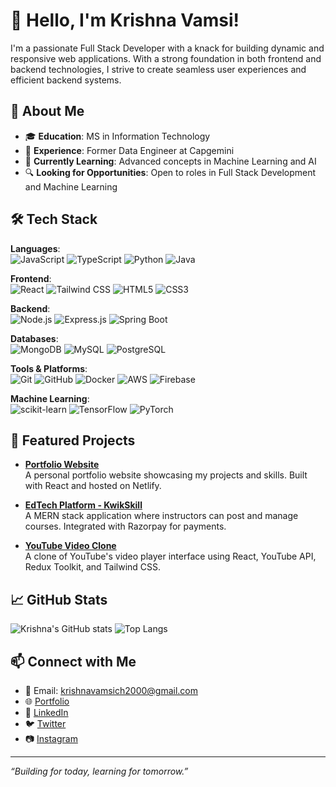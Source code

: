 # 👋 Hello, I'm Krishna Vamsi!

I'm a passionate Full Stack Developer with a knack for building dynamic and responsive web applications. With a strong foundation in both frontend and backend technologies, I strive to create seamless user experiences and efficient backend systems.

## 🚀 About Me

- 🎓 **Education**: MS in Information Technology
- 💼 **Experience**: Former Data Engineer at Capgemini
- 🌱 **Currently Learning**: Advanced concepts in Machine Learning and AI
- 🔍 **Looking for Opportunities**: Open to roles in Full Stack Development and Machine Learning

## 🛠️ Tech Stack

**Languages**:  
![JavaScript](https://img.shields.io/badge/-JavaScript-black?style=flat-square&logo=javascript) 
![TypeScript](https://img.shields.io/badge/-TypeScript-3178C6?style=flat-square&logo=typescript)
![Python](https://img.shields.io/badge/-Python-3776AB?style=flat-square&logo=python)
![Java](https://img.shields.io/badge/-Java-007396?style=flat-square&logo=java)

**Frontend**:  
![React](https://img.shields.io/badge/-React-61DAFB?style=flat-square&logo=react)
![Tailwind CSS](https://img.shields.io/badge/-Tailwind%20CSS-38B2AC?style=flat-square&logo=tailwind-css)
![HTML5](https://img.shields.io/badge/-HTML5-E34F26?style=flat-square&logo=html5)
![CSS3](https://img.shields.io/badge/-CSS3-1572B6?style=flat-square&logo=css3)

**Backend**:  
![Node.js](https://img.shields.io/badge/-Node.js-339933?style=flat-square&logo=node.js)
![Express.js](https://img.shields.io/badge/-Express.js-000000?style=flat-square&logo=express)
![Spring Boot](https://img.shields.io/badge/-Spring%20Boot-6DB33F?style=flat-square&logo=spring-boot)

**Databases**:  
![MongoDB](https://img.shields.io/badge/-MongoDB-47A248?style=flat-square&logo=mongodb)
![MySQL](https://img.shields.io/badge/-MySQL-4479A1?style=flat-square&logo=mysql)
![PostgreSQL](https://img.shields.io/badge/-PostgreSQL-336791?style=flat-square&logo=postgresql)

**Tools & Platforms**:  
![Git](https://img.shields.io/badge/-Git-F05032?style=flat-square&logo=git)
![GitHub](https://img.shields.io/badge/-GitHub-181717?style=flat-square&logo=github)
![Docker](https://img.shields.io/badge/-Docker-2496ED?style=flat-square&logo=docker)
![AWS](https://img.shields.io/badge/-AWS-232F3E?style=flat-square&logo=amazon-aws)
![Firebase](https://img.shields.io/badge/-Firebase-FFCA28?style=flat-square&logo=firebase)

**Machine Learning**:  
![scikit-learn](https://img.shields.io/badge/-scikit--learn-F7931E?style=flat-square&logo=scikit-learn)
![TensorFlow](https://img.shields.io/badge/-TensorFlow-FF6F00?style=flat-square&logo=tensorflow)
![PyTorch](https://img.shields.io/badge/-PyTorch-EE4C2C?style=flat-square&logo=pytorch)

## 🌟 Featured Projects

- **[Portfolio Website](https://github.com/Krishna7141/portfolio)**  
  A personal portfolio website showcasing my projects and skills. Built with React and hosted on Netlify.

- **[EdTech Platform - KwikSkill](https://github.com/Krishna7141/edtech-frontend)**  
  A MERN stack application where instructors can post and manage courses. Integrated with Razorpay for payments.

- **[YouTube Video Clone](https://github.com/Krishna7141/yt-clone)**  
  A clone of YouTube's video player interface using React, YouTube API, Redux Toolkit, and Tailwind CSS.

## 📈 GitHub Stats

![Krishna's GitHub stats](https://github-readme-stats.vercel.app/api?username=Krishna7141&show_icons=true&theme=radical)
![Top Langs](https://github-readme-stats.vercel.app/api/top-langs/?username=Krishna7141&layout=compact&theme=radical)

## 📫 Connect with Me

- 📧 Email: krishnavamsich2000@gmail.com
- 🌐 [Portfolio](https://krishnavamsi-portfolio.netlify.app)
- 💼 [LinkedIn](https://www.linkedin.com/in/krishna-chelluboina/)
- 🐦 [Twitter](https://twitter.com/yourusername)
- 📷 [Instagram](https://instagram.com/yourusername)

---

*“Building for today, learning for tomorrow.”*
